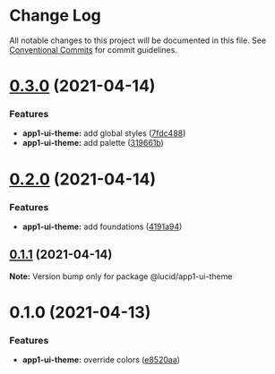 # Change Log

All notable changes to this project will be documented in this file.
See [Conventional Commits](https://conventionalcommits.org) for commit guidelines.

# [0.3.0](https://github.com/Lucid-Deployment/lucid/compare/@lucid/app1-ui-theme@0.2.0...@lucid/app1-ui-theme@0.3.0) (2021-04-14)


### Features

* **app1-ui-theme:** add global styles ([7fdc488](https://github.com/Lucid-Deployment/lucid/commit/7fdc4884d804080d63bd07fa4a5f9b0851806db6))
* **app1-ui-theme:** add palette ([319661b](https://github.com/Lucid-Deployment/lucid/commit/319661bcb096030dbb5f65b8815b87b5db02c125))





# [0.2.0](https://github.com/Lucid-Deployment/lucid/compare/@lucid/app1-ui-theme@0.1.1...@lucid/app1-ui-theme@0.2.0) (2021-04-14)


### Features

* **app1-ui-theme:** add foundations ([4191a94](https://github.com/Lucid-Deployment/lucid/commit/4191a94a310dbdc93344f2f7695f9c3a57e6f9b4))





## [0.1.1](https://github.com/Lucid-Deployment/lucid/compare/@lucid/app1-ui-theme@0.1.0...@lucid/app1-ui-theme@0.1.1) (2021-04-14)

**Note:** Version bump only for package @lucid/app1-ui-theme





# 0.1.0 (2021-04-13)


### Features

* **app1-ui-theme:** override colors ([e8520aa](https://github.com/Lucid-Deployment/lucid/commit/e8520aae29b67a12d4e2e775a5aff1588cf21580))
